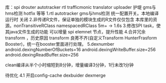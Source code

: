 库：spi drouter autotracker rtl trafficmonic translator uploader 护堤 gms与hms检测 hotfix 等等
1.rtl autotracker gms与hms检测 统一配置开关。本地编译运行时 关闭
2.非传递R文件，保证单独的模块生成的R文件仅仅包含 本库里的资源。nonTransitiveRClass namespacedRClass 
    5m+ -> 1.6s 
3.修改SPI task，使其java文件生成的功能 可以增量 spi elemnet 节点，提升性能
4.合并冗余transform ，历史原因 transform 良莠不齐(自定义Transform HunterFrasform Booster)，统一在booster里面进行处理。
5.dexnumber 
android.dexingNumberOfBuckets=16
android.dexingWriteBuffer.size=256
android.dexingReadBuffer.size=256

clean编译从半个小时缩短到8分钟，增量编译3分钟，1行未改1分钟

待优化 4.1 开启config-cache dexbuider dexmerge 

